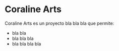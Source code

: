 # Coraline Arts

Coraline Arts es un proyecto bla bla bla
que permite:
- bla bla
- bla bla bla
- bla bla bla bla